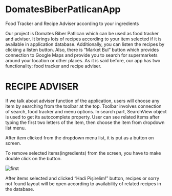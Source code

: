 # DomatesBiberPatlicanApp
Food Tracker and Recipe Adviser according to your ingredients

Our project is Domates Biber PatlIcan which can be used as food tracker and adviser. 
It brings lots of recipes according to your item selected if it is available in application database. 
Additionally, you can listen the recipes by clicking a listen button. Also, there is “Market Bul” button which provides connection to Google Maps and provide you to search for supermarkets around your location or other places. 
As it is said before, our app has two functionality: food tracker and recipe adviser.

# RECIPE ADVISER

If we talk about adviser function of the application, users will choose any item by searching from the toolbar at the top.
Toolbar involves connection of search, food tracker and menu options.
In search part, SearchView object is used to get its autocomplete property. 
User can see related items after typing the first two letters of the item, then choose the item from dropdown list menu. 

After item clicked from the dropdown menu list, it is put as a button on screen. 

To remove selected items(ingredients) from the screen, you have to make double click on the button.


![first](https://user-images.githubusercontent.com/32991962/54953230-cad23180-4f58-11e9-8efb-8c36c911c0a2.PNG)


After items selected and clicked “Hadi Pişirelim!” button, recipes or sorry not found layout will be open according to availability of related recipes in the database.
